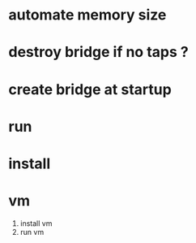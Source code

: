 # automate memory size
# destroy bridge if no taps ?
# create bridge at startup

# run

# install

# vm
1. install vm
2. run vm

